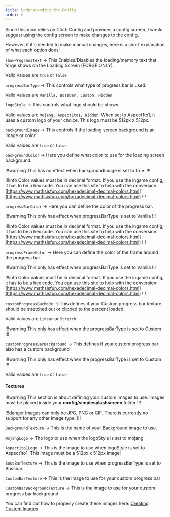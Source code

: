 ```yaml
---
title: Understanding the Config
order: b
---
```

Since this mod relies on Cloth Config and provides a config screen, I would suggest using the config screen to make changes to the config.

However, if it's needed to make manual changes, here is a short explanation of what each option does:

`showProgressText` -> This Enables/Disables the loading/memory text that forge shows on the Loading Screen (FORGE ONLY).

Valid values are `true` or `false`

`progressBarType` -> This controls what type of progress bar is used.

Valid values are `Vanilla, Bossbar, Custom, Hidden`.

`logoStyle` -> This controls what logo should be shown.

Valid values are `Mojang, Aspect1to1, Hidden`. When set to Aspect1to1, it uses a custom logo of your choice. This logo must be 512px x 512px.

`backgroundImage` -> This controls if the loading screen background is an image or color

Valid values are `true` or `false`

`backgroundColor` -> Here you define what color to use for the loading screen background.

!!!warning
This has no effect when backgroundImage is set to true.
!!!

!!!info
Color values must be in decimal format. If you use the ingame config, it has to be a hex code. You can use this site to help with the conversion: [https://www.mathsisfun.com/hexadecimal-decimal-colors.html](https://www.mathsisfun.com/hexadecimal-decimal-colors.html)
!!!

`progressBarColor` -> Here you can define the color of the progress bar.

!!!warning
This only has effect when progressBarType is set to Vanilla
!!!

!!!info
Color values must be in decimal format. If you use the ingame config, it has to be a hex code. You can use this site to help with the conversion: [https://www.mathsisfun.com/hexadecimal-decimal-colors.html](https://www.mathsisfun.com/hexadecimal-decimal-colors.html)
!!!

`progressFrameColor` -> Here you can define the color of the frame around the progress bar.

!!!warning
This only has effect when progressBarType is set to Vanilla
!!!

!!!info
Color values must be in decimal format. If you use the ingame config, it has to be a hex code. You can use this site to help with the conversion: [https://www.mathsisfun.com/hexadecimal-decimal-colors.html](https://www.mathsisfun.com/hexadecimal-decimal-colors.html)
!!!

`customProgressBarMode` -> This defines if your Custom progress bar texture should be stretched out or clipped to the percent loaded.

Valid values are `Linear` or `Stretch`

!!!warning
This only has effect when the progressBarType is set to Custom
!!!

`customProgressBarBackground` -> This defines if your custom progress bar also has a custom background

!!!warning
This only has effect when the progressBarType is set to Custom
!!!

Valid values are `true` or `false`

#### Textures

!!!warning
This section is about defining your custom images to use. Images must be placed inside your **config/simplesplashscreen** folder
!!!

!!!danger
Images can only be JPG, PNG or GIF. There is currently no support for any other image type.
!!!

`BackgroundTexture` -> This is the name of your Background image to use.

`MojangLogo` -> The logo to use when the logoStyle is set to mojang

`Aspect1to1Logo` -> This is the image to use when logoStyle is set to Aspect1to1. This image must be a 512px x 512px image!

`BossBarTexture` -> This is the image to use when progressBarType is set to Bossbar

`CustomBarTexture` -> This is the image to use for your custom progress bar

`CustomBarBackgroundTexture` -> This is the image to use for your custom progress bar background

You can find out how to properly create these images here: [Creating Custom Images](custom-images.md)
